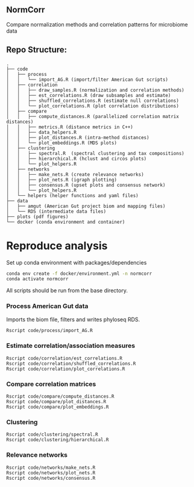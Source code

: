 ## NormCorr
Compare normalization methods and correlation patterns for microbiome data


## Repo Structure:
```
.
├── code
│   ├── process
│   │   └── import_AG.R (import/filter American Gut scripts)
│   ├── correlation
│   │   ├── draw_samples.R (normalization and correlation methods)
│   │   ├── est_correlations.R (draw subsamples and estimate)
│   │   ├── shuffled_correlations.R (estimate null correlations)
│   │   └── plot_correlations.R (plot correlation distributions)
│   ├── compare
│   │   ├── compute_distances.R (parallelized correlation matrix distances)
│   │   ├── metrics.R (distance metrics in C++)
│   │   ├── data_helpers.R
│   │   ├── plot_distances.R (intra-method distances)
│   │   └── plot_embeddings.R (MDS plots)
│   ├── clustering
│   │   ├── spectral.R  (spectral clustering and tax compositions)
│   │   ├── hierarchical.R (hclust and circos plots)
│   │   └── plot_helpers.R
│   ├── networks
│   │   ├── make_nets.R (create relevance networks)
│   │   ├── plot_nets.R (igraph plotting)
│   │   ├── consensus.R (upset plots and consensus network)
│   │   └── plot_helpers.R
│   └── helpers (helper functions and yaml files)
├── data
│   ├── amgut (American Gut project biom and mapping files)
│   └── RDS (intermediate data files)
├── plots (pdf figures)
└── docker (conda environment and container)
```


# Reproduce analysis

Set up conda environment with packages/dependencies
```sh
conda env create -f docker/environment.yml -n normcorr
conda activate normcorr
```
All scripts should be run from the base directory.

### Process American Gut data

Imports the biom file, filters and writes phyloseq RDS.
```sh
Rscript code/process/import_AG.R
```

### Estimate correlation/association measures
```
Rscript code/correlation/est_correlations.R
Rscript code/correlation/shuffled_correlations.R
Rscript code/correlation/plot_correlations.R
```

### Compare correlation matrices
```
Rscript code/compare/compute_distances.R
Rscript code/compare/plot_distances.R
Rscript code/compare/plot_embeddings.R
```

### Clustering
```
Rscript code/clustering/spectral.R
Rscript code/clustering/hierarchical.R
```

### Relevance networks
```
Rscript code/networks/make_nets.R
Rscript code/networks/plot_nets.R
Rscript code/networks/consensus.R
```